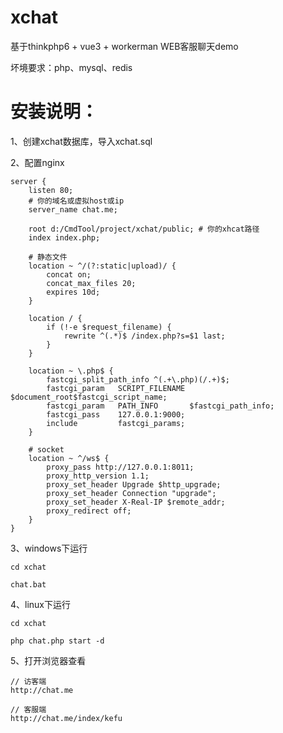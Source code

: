 # xchat

基于thinkphp6 + vue3 + workerman WEB客服聊天demo

坏境要求：php、mysql、redis

# 安装说明：

1、创建xchat数据库，导入xchat.sql

2、配置nginx

```
server {
    listen 80;
    # 你的域名或虚拟host或ip
    server_name chat.me;

    root d:/CmdTool/project/xchat/public; # 你的xhcat路径
    index index.php;

    # 静态文件
    location ~ ^/(?:static|upload)/ {
        concat on;
        concat_max_files 20;
        expires 10d;
    }

    location / {
        if (!-e $request_filename) {
            rewrite ^(.*)$ /index.php?s=$1 last;
        }
    }

    location ~ \.php$ {
        fastcgi_split_path_info ^(.+\.php)(/.+)$;
        fastcgi_param   SCRIPT_FILENAME $document_root$fastcgi_script_name;
        fastcgi_param   PATH_INFO       $fastcgi_path_info;
        fastcgi_pass    127.0.0.1:9000;
        include         fastcgi_params;
    }

    # socket
    location ~ ^/ws$ {
        proxy_pass http://127.0.0.1:8011;
        proxy_http_version 1.1;
        proxy_set_header Upgrade $http_upgrade;
        proxy_set_header Connection "upgrade";
        proxy_set_header X-Real-IP $remote_addr;
        proxy_redirect off;
    }
}
```

3、windows下运行

    cd xchat

    chat.bat

4、linux下运行

    cd xchat

    php chat.php start -d

5、打开浏览器查看

    // 访客端
    http://chat.me

    // 客服端
    http://chat.me/index/kefu